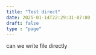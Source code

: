 ```yaml
---
title: "Test direct"
date: 2025-01-14T22:29:31-07:00
draft: false
type : "page"
---
```


can we write file directly

